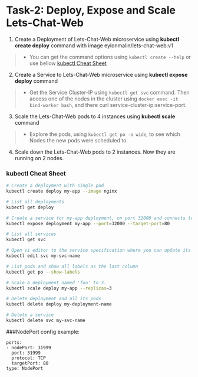 # Task-2: Deploy, Expose and Scale Lets-Chat-Web
1. Create a Deployment of Lets-Chat-Web microservice using **kubectl create deploy** command with image eylonmalin/lets-chat-web:v1
  > * You can get the command options using ` kubectl create --help ` or use bellow [kubectl Cheat Sheet](#kubectl-cheat-sheet)
2. Create a Service to Lets-Chat-Web microservice using **kubectl expose deploy** command
  > * Get the Service Cluster-IP using `kubectl get svc` command. Then access one of the nodes in the cluster using `docker exec -it kind-worker bash`, and there curl service-cluster-ip:service-port.
3. Scale the Lets-Chat-Web pods to 4 instances using  **kubectl scale** command
  > * Explore the pods, using `kubectl get po -o wide`, to see which Nodes the new pods were scheduled to.
4. Scale down the Lets-Chat-Web pods to 2 instances. Now they are running on 2 nodes.

### kubectl Cheat Sheet
  ```bash
# Create a deployment with single pod
kubectl create deploy my-app --image nginx

# List all deployments
kubectl get deploy

# Create a service for my-app deployment, on port 32000 and connects to the containers on port 80.
kubectl expose deployment my-app --port=32000 --target-port=80

# List all services
kubectl get svc

# Open vi editor to the service specification where you can update its state
kubectl edit svc my-svc-name

# List pods and show all labels as the last column
kubectl get po --show-labels

# Scale a deployment named 'foo' to 3.
kubectl scale deploy my-app --replicas=3

# Delete deployment and all its pods
kubectl delete deploy my-deployment-name

# Delete a service
kubectl delete svc my-svc-name

```

###NodePort config example:
```
ports:
- nodePort: 31999
  port: 31999
  protocol: TCP
  targetPort: 80
type: NodePort
```
